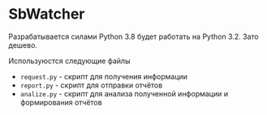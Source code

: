 # SbWatcher
Разрабатывается силами Python 3.8 будет работать на Python 3.2. Зато дешево. 

Используюстся следующие файлы
 - `request.py` - скрипт для получения информации
 - `report.py` - скрипт для отправки отчётов
 - `analize.py` - скрипт для анализа полученной информации и формирования отчётов